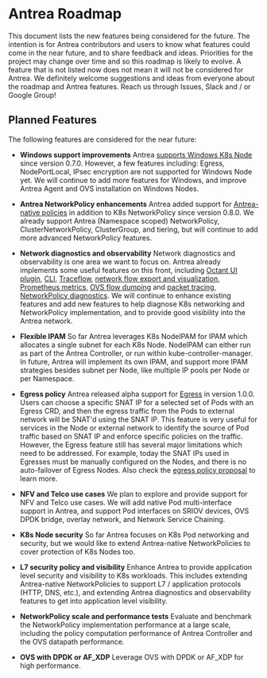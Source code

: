# Antrea Roadmap

This document lists the new features being considered for the future. The
intention is for Antrea contributors and users to know what features could come
in the near future, and to share feedback and ideas. Priorities for the project
may change over time and so this roadmap is likely to evolve. A feature that is
not listed now does not mean it will not be considered for Antrea. We definitely
welcome suggestions and ideas from everyone about the roadmap and Antrea
features. Reach us through Issues, Slack and / or Google Group!

## Planned Features

The following features are considered for the near future:

* **Windows support improvements**
Antrea [supports Windows K8s Node](docs/windows.md) since version 0.7.0.
However, a few features including: Egress, NodePortLocal, IPsec encryption are
not supported for Windows Node yet. We will continue to add more features for
Windows, and improve Antrea Agent and OVS installation on Windows Nodes.

* **Antrea NetworkPolicy enhancements**
Antrea added support for [Antrea-native policies](docs/antrea-network-policy.md)
in addition to K8s NetworkPolicy since version 0.8.0. We already support
Antrea (Namespace scoped) NetworkPolicy, ClusterNetworkPolicy, ClusterGroup, and
tiering, but will continue to add more advanced NetworkPolicy features.

* **Network diagnostics and observability**
Network diagnostics and observability is one area we want to focus on. Antrea
already implements some useful features on this front, including [Octant UI
plugin](docs/octant-plugin-installation.md), [CLI](docs/antctl.md),
[Traceflow](docs/traceflow-guide.md), [network flow export and visualization](docs/network-flow-visibility.md),
[Prometheus metrics](docs/prometheus-integration.md), [OVS flow dumping](docs/antctl.md#dumping-ovs-flows)
and [packet tracing](docs/antctl.md#ovs-packet-tracing), [NetworkPolicy
diagnostics](docs/antctl.md#networkpolicy-commands). We will continue to
enhance existing features and add new features to help diagnose K8s networking
and NetworkPolicy implementation, and to provide good visibility into the Antrea
network.

* **Flexible IPAM**
So far Antrea leverages K8s NodeIPAM for IPAM which allocates a single subnet
for each K8s Node. NodeIPAM can either run as part of the Antrea Controller, or
run within kube-controller-manager.
In future, Antrea will implement its own IPAM, and support more IPAM strategies
besides subnet per Node, like multiple IP pools per Node or per Namespace.

* **Egress policy**
Antrea released alpha support for [Egress](docs/feature-gates.md#egress) in
version 1.0.0. Users can choose a specific SNAT IP for a selected set of Pods
with an Egress CRD, and then the egress traffic from the Pods to external
network will be SNAT'd using the SNAT IP. This feature is very useful for
services in the Node or external network to identify the source of Pod traffic
based on SNAT IP and enforce specific policies on the traffic. However, the
Egress feature still has several major limitations which need to be addressed.
For example, today the SNAT IPs used in Egresses must be manually configured on
the Nodes, and there is no auto-failover of Egress Nodes. Also check the
[egress policy proposal](https://github.com/antrea-io/antrea/issues/667) to
learn more.

* **NFV and Telco use cases**
We plan to explore and provide support for NFV and Telco use cases. We will add
native Pod multi-interface support in Antrea, and support Pod interfaces on
SRIOV devices, OVS DPDK bridge, overlay network, and Network Service Chaining.

* **K8s Node security**
So far Antrea focuses on K8s Pod networking and security, but we would like to
extend Antrea-native NetworkPolicies to cover protection of K8s Nodes too.

* **L7 security policy and visibility**
Enhance Antrea to provide application level security and visibility to K8s
workloads. This includes extending Antrea-native NetworkPolicies to support L7 /
application protocols (HTTP, DNS, etc.), and extending Antrea diagnostics and
observability features to get into application level visibility.

* **NetworkPolicy scale and performance tests**
Evaluate and benchmark the NetworkPolicy implementation performance at a large
scale, including the policy computation performance of Antrea Controller and the
OVS datapath performance.

* **OVS with DPDK or AF_XDP**
Leverage OVS with DPDK or AF_XDP for high performance.
